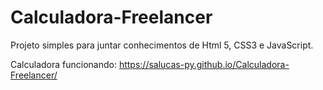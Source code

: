 # Calculadora-Freelancer
Projeto simples para juntar conhecimentos de Html 5, CSS3 e JavaScript.

Calculadora funcionando: https://salucas-py.github.io/Calculadora-Freelancer/
